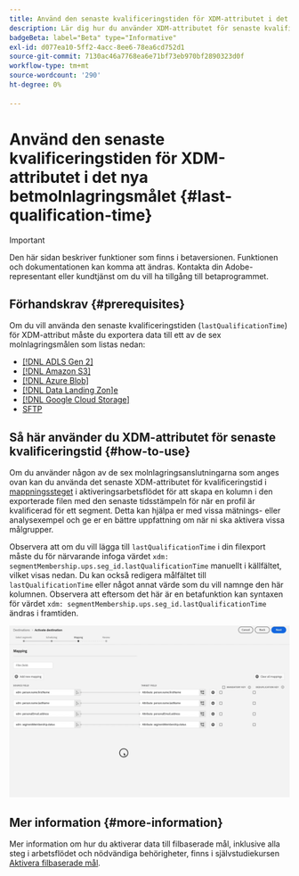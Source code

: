 ```yaml
---
title: Använd den senaste kvalificeringstiden för XDM-attributet i det nya betmolnlagringsmålet
description: Lär dig hur du använder XDM-attributet för senaste kvalificeringstid i de nya lagringsplatserna för betmolnet
badgeBeta: label="Beta" type="Informative"
exl-id: d077ea10-5ff2-4acc-8ee6-78ea6cd752d1
source-git-commit: 7130ac46a7768ea6e71bf73eb970bf2890323d0f
workflow-type: tm+mt
source-wordcount: '290'
ht-degree: 0%

---
```


# Använd den senaste kvalificeringstiden för XDM-attributet i det nya betmolnlagringsmålet {#last-qualification-time}

>[!IMPORTANT]
> 
>Den här sidan beskriver funktioner som finns i betaversionen. Funktionen och dokumentationen kan komma att ändras. Kontakta din Adobe-representant eller kundtjänst om du vill ha tillgång till betaprogrammet.

## Förhandskrav {#prerequisites}

Om du vill använda den senaste kvalificeringstiden (`lastQualificationTime`) för XDM-attribut måste du exportera data till ett av de sex molnlagringsmålen som listas nedan:

* [[!DNL ADLS Gen 2]](/help/destinations/catalog/cloud-storage/adls-gen2.md)
* [[!DNL Amazon S3]](/help/destinations/catalog/cloud-storage/amazon-s3.md)
* [[!DNL Azure Blob]](/help/destinations/catalog/cloud-storage/azure-blob.md)
* [[!DNL Data Landing Zon]e](/help/destinations/catalog/cloud-storage/data-landing-zone.md)
* [[!DNL Google Cloud Storage]](/help/destinations/catalog/cloud-storage/google-cloud-storage.md)
* [SFTP](/help/destinations/catalog/cloud-storage/sftp.md)

## Så här använder du XDM-attributet för senaste kvalificeringstid {#how-to-use}

Om du använder någon av de sex molnlagringsanslutningarna som anges ovan kan du använda det senaste XDM-attributet för kvalificeringstid i [mappningssteget](/help/destinations/ui/activate-batch-profile-destinations.md#mapping) i aktiveringsarbetsflödet för att skapa en kolumn i den exporterade filen med den senaste tidsstämpeln för när en profil är kvalificerad för ett segment. Detta kan hjälpa er med vissa mätnings- eller analysexempel och ge er en bättre uppfattning om när ni ska aktivera vissa målgrupper.

Observera att om du vill lägga till `lastQualificationTime` i din filexport måste du för närvarande infoga värdet `xdm: segmentMembership.ups.seg_id.lastQualificationTime` manuellt i källfältet, vilket visas nedan. Du kan också redigera målfältet till `lastQualificationTime` eller något annat värde som du vill namnge den här kolumnen. Observera att eftersom det här är en betafunktion kan syntaxen för värdet `xdm: segmentMembership.ups.seg_id.lastQualificationTime` ändras i framtiden.

![Skärminspelning som visar den senaste kvalificeringstiden för XDM-attribut klistra in i mappningssteget](/help/destinations/ui/last-qualification-time.gif)

## Mer information {#more-information}

Mer information om hur du aktiverar data till filbaserade mål, inklusive alla steg i arbetsflödet och nödvändiga behörigheter, finns i självstudiekursen [Aktivera filbaserade mål](/help/destinations/ui/activate-batch-profile-destinations.md).

